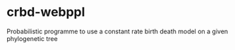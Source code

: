 # crbd-webppl
Probabilistic programme to use a constant rate birth death model on a given phylogenetic tree

